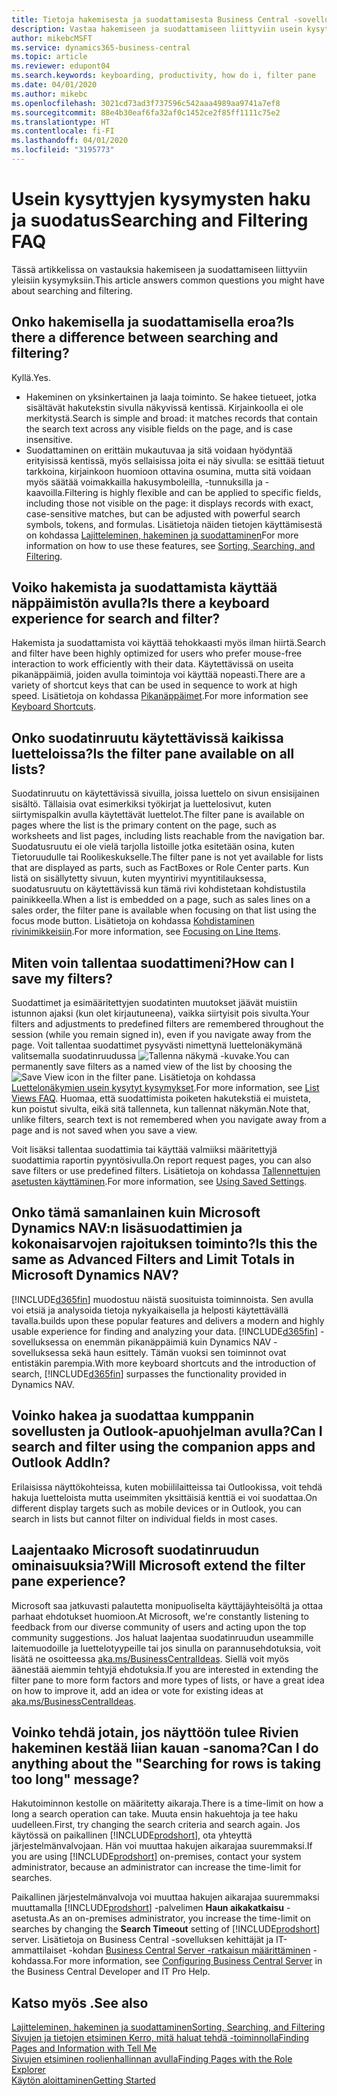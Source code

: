 ```yaml
---
title: Tietoja hakemisesta ja suodattamisesta Business Central -sovelluksessa
description: Vastaa hakemiseen ja suodattamiseen liittyviin usein kysyttyihin kysymyksiin.
author: mikebcMSFT
ms.service: dynamics365-business-central
ms.topic: article
ms.reviewer: edupont04
ms.search.keywords: keyboarding, productivity, how do i, filter pane
ms.date: 04/01/2020
ms.author: mikebc
ms.openlocfilehash: 3021cd73ad3f737596c542aaa4989aa9741a7ef8
ms.sourcegitcommit: 88e4b30eaf6fa32af0c1452ce2f85ff1111c75e2
ms.translationtype: HT
ms.contentlocale: fi-FI
ms.lasthandoff: 04/01/2020
ms.locfileid: "3195773"
---
```

# <a name="searching-and-filtering-faq"></a><span data-ttu-id="6e0c3-103">Usein kysyttyjen kysymysten haku ja suodatus</span><span class="sxs-lookup"><span data-stu-id="6e0c3-103">Searching and Filtering FAQ</span></span>
<span data-ttu-id="6e0c3-104">Tässä artikkelissa on vastauksia hakemiseen ja suodattamiseen liittyviin yleisiin kysymyksiin.</span><span class="sxs-lookup"><span data-stu-id="6e0c3-104">This article answers common questions you might have about searching and filtering.</span></span>

## <a name="is-there-a-difference-between-searching-and-filtering"></a><span data-ttu-id="6e0c3-105">Onko hakemisella ja suodattamisella eroa?</span><span class="sxs-lookup"><span data-stu-id="6e0c3-105">Is there a difference between searching and filtering?</span></span>
<span data-ttu-id="6e0c3-106">Kyllä.</span><span class="sxs-lookup"><span data-stu-id="6e0c3-106">Yes.</span></span>
- <span data-ttu-id="6e0c3-107">Hakeminen on yksinkertainen ja laaja toiminto. Se hakee tietueet, jotka sisältävät hakutekstin sivulla näkyvissä kentissä. Kirjainkoolla ei ole merkitystä.</span><span class="sxs-lookup"><span data-stu-id="6e0c3-107">Search is simple and broad: it matches records that contain the search text across any visible fields on the page, and is case insensitive.</span></span>
- <span data-ttu-id="6e0c3-108">Suodattaminen on erittäin mukautuvaa ja sitä voidaan hyödyntää erityisissä kentissä, myös sellaisissa joita ei näy sivulla: se esittää tietuut tarkkoina, kirjainkoon huomioon ottavina osumina, mutta sitä voidaan myös säätää voimakkailla hakusymboleilla, -tunnuksilla ja -kaavoilla.</span><span class="sxs-lookup"><span data-stu-id="6e0c3-108">Filtering is highly flexible and can be applied to specific fields, including those not visible on the page: it displays records with exact, case-sensitive matches, but can be adjusted with powerful search symbols, tokens, and formulas.</span></span> <span data-ttu-id="6e0c3-109">Lisätietoja näiden tietojen käyttämisestä on kohdassa [Lajitteleminen, hakeminen ja suodattaminen](ui-enter-criteria-filters.md)</span><span class="sxs-lookup"><span data-stu-id="6e0c3-109">For more information on how to use these features, see [Sorting, Searching, and Filtering](ui-enter-criteria-filters.md).</span></span>

## <a name="is-there-a-keyboard-experience-for-search-and-filter"></a><span data-ttu-id="6e0c3-110">Voiko hakemista ja suodattamista käyttää näppäimistön avulla?</span><span class="sxs-lookup"><span data-stu-id="6e0c3-110">Is there a keyboard experience for search and filter?</span></span>
<span data-ttu-id="6e0c3-111">Hakemista ja suodattamista voi käyttää tehokkaasti myös ilman hiirtä.</span><span class="sxs-lookup"><span data-stu-id="6e0c3-111">Search and filter have been highly optimized for users who prefer mouse-free interaction to work efficiently with their data.</span></span> <span data-ttu-id="6e0c3-112">Käytettävissä on useita pikanäppäimiä, joiden avulla toimintoja voi käyttää nopeasti.</span><span class="sxs-lookup"><span data-stu-id="6e0c3-112">There are a variety of shortcut keys that can be used in sequence to work at high speed.</span></span> <span data-ttu-id="6e0c3-113">Lisätietoja on kohdassa [Pikanäppäimet](keyboard-shortcuts.md#KeyboardFilter).</span><span class="sxs-lookup"><span data-stu-id="6e0c3-113">For more information see [Keyboard Shortcuts](keyboard-shortcuts.md#KeyboardFilter).</span></span>

## <a name="is-the-filter-pane-available-on-all-lists"></a><span data-ttu-id="6e0c3-114">Onko suodatinruutu käytettävissä kaikissa luetteloissa?</span><span class="sxs-lookup"><span data-stu-id="6e0c3-114">Is the filter pane available on all lists?</span></span>
<span data-ttu-id="6e0c3-115">Suodatinruutu on käytettävissä sivuilla, joissa luettelo on sivun ensisijainen sisältö. Tällaisia ovat esimerkiksi työkirjat ja luettelosivut, kuten siirtymispalkin avulla käytettävät luettelot.</span><span class="sxs-lookup"><span data-stu-id="6e0c3-115">The filter pane is available on pages where the list is the primary content on the page, such as worksheets and list pages, including lists reachable from the navigation bar.</span></span> <span data-ttu-id="6e0c3-116">Suodatusruutu ei ole vielä tarjolla listoille jotka esitetään osina, kuten Tietoruudulle tai Roolikeskukselle.</span><span class="sxs-lookup"><span data-stu-id="6e0c3-116">The filter pane is not yet available for lists that are displayed as parts, such as FactBoxes or Role Center parts.</span></span> <span data-ttu-id="6e0c3-117">Kun listä on sisällytetty sivuun, kuten myyntirivi myyntitilauksessa, suodatusruutu on käytettävissä kun tämä rivi kohdistetaan kohdistustila painikkeella.</span><span class="sxs-lookup"><span data-stu-id="6e0c3-117">When a list is embedded on a page, such as sales lines on a sales order, the filter pane is available when focusing on that list using the focus mode button.</span></span> <span data-ttu-id="6e0c3-118">Lisätietoja on kohdassa [Kohdistaminen rivinimikkeisiin](ui-enter-data.md#Focus).</span><span class="sxs-lookup"><span data-stu-id="6e0c3-118">For more information, see [Focusing on Line Items](ui-enter-data.md#Focus).</span></span>

## <a name="how-can-i-save-my-filters"></a><span data-ttu-id="6e0c3-119">Miten voin tallentaa suodattimeni?</span><span class="sxs-lookup"><span data-stu-id="6e0c3-119">How can I save my filters?</span></span>
<span data-ttu-id="6e0c3-120">Suodattimet ja esimääritettyjen suodatinten muutokset jäävät muistiin istunnon ajaksi (kun olet kirjautuneena), vaikka siirtyisit pois sivulta.</span><span class="sxs-lookup"><span data-stu-id="6e0c3-120">Your filters and adjustments to predefined filters are remembered throughout the session (while you remain signed in), even if you navigate away from the page.</span></span> <span data-ttu-id="6e0c3-121">Voit tallentaa suodattimet pysyvästi nimettynä luettelonäkymänä valitsemalla suodatinruudussa ![Tallenna näkymä](media/save_view_icon.png "Tallenna näkymä") -kuvake.</span><span class="sxs-lookup"><span data-stu-id="6e0c3-121">You can permanently save filters as a named view of the list by choosing the ![Save View](media/save_view_icon.png "Save View") icon in the filter pane.</span></span> <span data-ttu-id="6e0c3-122">Lisätietoja on kohdassa [Luettelonäkymien usein kysytyt kysymykset](ui-views-faq.md).</span><span class="sxs-lookup"><span data-stu-id="6e0c3-122">For more information, see [List Views FAQ](ui-views-faq.md).</span></span> <span data-ttu-id="6e0c3-123">Huomaa, että suodattimista poiketen hakutekstiä ei muisteta, kun poistut sivulta, eikä sitä tallenneta, kun tallennat näkymän.</span><span class="sxs-lookup"><span data-stu-id="6e0c3-123">Note that, unlike filters, search text is not remembered when you navigate away from a page and is not saved when you save a view.</span></span>

<span data-ttu-id="6e0c3-124">Voit lisäksi tallentaa suodattimia tai käyttää valmiiksi määritettyjä suodattimia raportin pyyntösivulla.</span><span class="sxs-lookup"><span data-stu-id="6e0c3-124">On report request pages, you can also save filters or use predefined filters.</span></span> <span data-ttu-id="6e0c3-125">Lisätietoja on kohdassa [Tallennettujen asetusten käyttäminen](ui-work-report.md#SavedSettings).</span><span class="sxs-lookup"><span data-stu-id="6e0c3-125">For more information, see [Using Saved Settings](ui-work-report.md#SavedSettings).</span></span>

## <a name="is-this-the-same-as-advanced-filters-and-limit-totals-in-microsoft-dynamics-nav"></a><span data-ttu-id="6e0c3-126">Onko tämä samanlainen kuin Microsoft Dynamics NAV:n lisäsuodattimien ja kokonaisarvojen rajoituksen toiminto?</span><span class="sxs-lookup"><span data-stu-id="6e0c3-126">Is this the same as Advanced Filters and Limit Totals in Microsoft Dynamics NAV?</span></span>
[!INCLUDE[d365fin](includes/d365fin_md.md)] <span data-ttu-id="6e0c3-127">muodostuu näistä suosituista toiminnoista. Sen avulla voi etsiä ja analysoida tietoja nykyaikaisella ja helposti käytettävällä tavalla.</span><span class="sxs-lookup"><span data-stu-id="6e0c3-127">builds upon these popular features and delivers a modern and highly usable experience for finding and analyzing your data.</span></span> <span data-ttu-id="6e0c3-128">[!INCLUDE[d365fin](includes/d365fin_md.md)] -sovelluksessa on enemmän pikanäppäimiä kuin Dynamics NAV -sovelluksessa sekä haun esittely. Tämän vuoksi sen toiminnot ovat entistäkin parempia.</span><span class="sxs-lookup"><span data-stu-id="6e0c3-128">With more keyboard shortcuts and the introduction of search, [!INCLUDE[d365fin](includes/d365fin_md.md)] surpasses the functionality provided in Dynamics NAV.</span></span>  

## <a name="can-i-search-and-filter-using-the-companion-apps-and-outlook-addin"></a><span data-ttu-id="6e0c3-129">Voinko hakea ja suodattaa kumppanin sovellusten ja Outlook-apuohjelman avulla?</span><span class="sxs-lookup"><span data-stu-id="6e0c3-129">Can I search and filter using the companion apps and Outlook AddIn?</span></span>
<span data-ttu-id="6e0c3-130">Erilaisissa näyttökohteissa, kuten mobiililaitteissa tai Outlookissa, voit tehdä hakuja luetteloista mutta useimmiten yksittäisiä kenttiä ei voi suodattaa.</span><span class="sxs-lookup"><span data-stu-id="6e0c3-130">On different display targets such as mobile devices or in Outlook, you can search in lists but cannot filter on individual fields in most cases.</span></span>

## <a name="will-microsoft-extend-the-filter-pane-experience"></a><span data-ttu-id="6e0c3-131">Laajentaako Microsoft suodatinruudun ominaisuuksia?</span><span class="sxs-lookup"><span data-stu-id="6e0c3-131">Will Microsoft extend the filter pane experience?</span></span>
<span data-ttu-id="6e0c3-132">Microsoft saa jatkuvasti palautetta monipuoliselta käyttäjäyhteisöltä ja ottaa parhaat ehdotukset huomioon.</span><span class="sxs-lookup"><span data-stu-id="6e0c3-132">At Microsoft, we're constantly listening to feedback from our diverse community of users and acting upon the top community suggestions.</span></span> <span data-ttu-id="6e0c3-133">Jos haluat laajentaa suodatinruudun useammille laitemuodoille ja luettelotyypeille tai jos sinulla on parannusehdotuksia, voit lisätä ne osoitteessa [aka.ms/BusinessCentralIdeas](https://aka.ms/businesscentralideas). Siellä voit myös äänestää aiemmin tehtyjä ehdotuksia.</span><span class="sxs-lookup"><span data-stu-id="6e0c3-133">If you are interested in extending the filter pane to more form factors and more types of lists, or have a great idea on how to improve it, add an idea or vote for existing ideas at [aka.ms/BusinessCentralIdeas](https://aka.ms/businesscentralideas).</span></span>

## <a name="can-i-do-anything-about-the-searching-for-rows-is-taking-too-long-message"></a><span data-ttu-id="6e0c3-134">Voinko tehdä jotain, jos näyttöön tulee Rivien hakeminen kestää liian kauan -sanoma?</span><span class="sxs-lookup"><span data-stu-id="6e0c3-134">Can I do anything about the "Searching for rows is taking too long" message?</span></span>

<span data-ttu-id="6e0c3-135">Hakutoiminnon kestolle on määritetty aikaraja.</span><span class="sxs-lookup"><span data-stu-id="6e0c3-135">There is a time-limit on how a long a search operation can take.</span></span> <span data-ttu-id="6e0c3-136">Muuta ensin hakuehtoja ja tee haku uudelleen.</span><span class="sxs-lookup"><span data-stu-id="6e0c3-136">First, try changing the search criteria and search again.</span></span> <span data-ttu-id="6e0c3-137">Jos käytössä on paikallinen [!INCLUDE[prodshort](includes/prodshort.md)], ota yhteyttä järjestelmänvalvojaan. Hän voi muuttaa hakujen aikarajaa suuremmaksi.</span><span class="sxs-lookup"><span data-stu-id="6e0c3-137">If you are using [!INCLUDE[prodshort](includes/prodshort.md)] on-premises, contact your system administrator, because an administrator can increase the time-limit for searches.</span></span>

<span data-ttu-id="6e0c3-138">Paikallinen järjestelmänvalvoja voi muuttaa hakujen aikarajaa suuremmaksi muuttamalla [!INCLUDE[prodshort](includes/prodshort.md)] -palvelimen **Haun aikakatkaisu** -asetusta.</span><span class="sxs-lookup"><span data-stu-id="6e0c3-138">As an on-premises administrator, you increase the time-limit on searches by changing the **Search Timeout** setting of [!INCLUDE[prodshort](includes/prodshort.md)] server.</span></span> <span data-ttu-id="6e0c3-139">Lisätietoja on Business Central -sovelluksen kehittäjät ja IT-ammattilaiset -kohdan [Business Central Server -ratkaisun määrittäminen](/dynamics365/business-central/dev-itpro/administration/configure-server-instance?#Database) -kohdassa.</span><span class="sxs-lookup"><span data-stu-id="6e0c3-139">For more information, see [Configuring Business Central Server](/dynamics365/business-central/dev-itpro/administration/configure-server-instance?#Database) in the Business Central Developer and IT Pro Help.</span></span>

## <a name="see-also"></a><span data-ttu-id="6e0c3-140">Katso myös .</span><span class="sxs-lookup"><span data-stu-id="6e0c3-140">See also</span></span>
[<span data-ttu-id="6e0c3-141">Lajitteleminen, hakeminen ja suodattaminen</span><span class="sxs-lookup"><span data-stu-id="6e0c3-141">Sorting, Searching, and Filtering</span></span>](ui-enter-criteria-filters.md)  
[<span data-ttu-id="6e0c3-142">Sivujen ja tietojen etsiminen Kerro, mitä haluat tehdä -toiminnolla</span><span class="sxs-lookup"><span data-stu-id="6e0c3-142">Finding Pages and Information with Tell Me</span></span>](ui-search.md)  
[<span data-ttu-id="6e0c3-143">Sivujen etsiminen roolienhallinnan avulla</span><span class="sxs-lookup"><span data-stu-id="6e0c3-143">Finding Pages with the Role Explorer</span></span>](ui-role-explorer.md)  
[<span data-ttu-id="6e0c3-144">Käytön aloittaminen</span><span class="sxs-lookup"><span data-stu-id="6e0c3-144">Getting Started</span></span>](product-get-started.md)  
